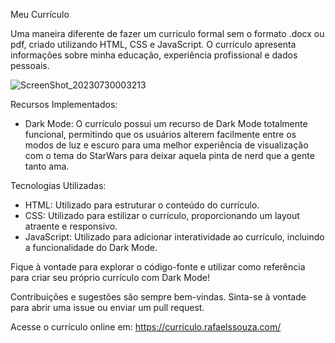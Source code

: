 Meu Currículo

Uma maneira diferente de fazer um curriculo formal sem o formato .docx ou pdf, criado utilizando HTML, CSS e JavaScript. O currículo apresenta informações sobre minha educação, experiência profissional e dados pessoais.


![ScreenShot_20230730003213](https://github.com/RafaaKing/Curriculo/assets/138323110/7cd1e6a5-4f6e-4665-99b8-a336ed69ca81)

Recursos Implementados:
- Dark Mode: O currículo possui um recurso de Dark Mode totalmente funcional, permitindo que os usuários alterem facilmente entre os modos de luz e escuro para uma melhor experiência de visualização com o tema do StarWars para deixar aquela pinta de nerd que a gente tanto ama.

Tecnologias Utilizadas:
- HTML: Utilizado para estruturar o conteúdo do currículo.
- CSS: Utilizado para estilizar o currículo, proporcionando um layout atraente e responsivo.
- JavaScript: Utilizado para adicionar interatividade ao currículo, incluindo a funcionalidade do Dark Mode.

Fique à vontade para explorar o código-fonte e utilizar como referência para criar seu próprio currículo com Dark Mode!

Contribuições e sugestões são sempre bem-vindas. Sinta-se à vontade para abrir uma issue ou enviar um pull request.

Acesse o currículo online em: https://curriculo.rafaelssouza.com/
